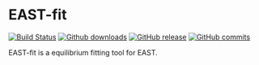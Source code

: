 # EAST-fit

[![Build Status](https://travis-ci.org/zhengprince/east-fit.svg?branch=2018%2F6%2F14)](https://travis-ci.org/zhengprince/east-fit)
[![Github downloads](https://img.shields.io/github/downloads/zhengprince/east-fit/total.svg)](https://github.com/zhengprince/east-fit/releases)
[![GitHub release](https://img.shields.io/github/release/zhengprince/east-fit/all.svg)](https://github.com/zhengprince/east-fit/releases/latest)
[![GitHub commits](https://img.shields.io/github/commits-since/zhengprince/east-fit/latest.svg)](https://github.com/zhengprince/east-fit/commits/master)

EAST-fit is a equilibrium fitting tool for EAST.
